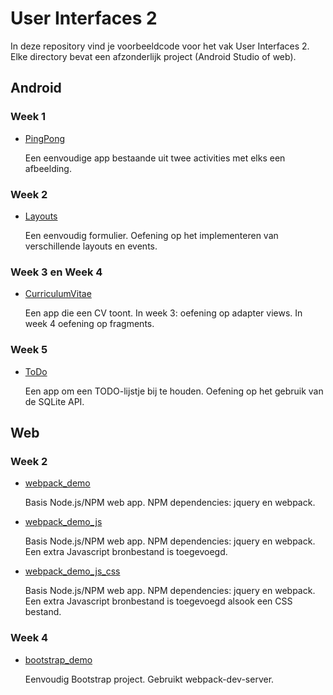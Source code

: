 # User Interfaces 2

In deze repository vind je voorbeeldcode voor het vak User Interfaces 2. Elke directory bevat een afzonderlijk project (Android Studio of web).

## Android

### Week 1

- [PingPong](PingPong)

  Een eenvoudige app bestaande uit twee activities met elks een afbeelding.

### Week 2

- [Layouts](Layouts)

  Een eenvoudig formulier. Oefening op het implementeren van verschillende layouts en events.

### Week 3 en Week 4

- [CurriculumVitae](CurriculumVitae)

  Een app die een CV toont. In week 3: oefening op adapter views. In week 4 oefening op fragments.

### Week 5

- [ToDo](ToDo)

  Een app om een TODO-lijstje bij te houden. Oefening op het gebruik van de SQLite API.

## Web

### Week 2

- [webpack_demo](webpack_demo)

  Basis Node.js/NPM web app. NPM dependencies: jquery en webpack.
  
- [webpack_demo_js](webpack_demo_js)

  Basis Node.js/NPM web app. NPM dependencies: jquery en webpack. Een extra Javascript bronbestand is toegevoegd.

- [webpack_demo_js_css](webpack_demo_js_css)

  Basis Node.js/NPM web app. NPM dependencies: jquery en webpack. Een extra Javascript bronbestand is toegevoegd alsook een CSS bestand.

### Week 4

- [bootstrap_demo](bootstrap_demo)

  Eenvoudig Bootstrap project. Gebruikt webpack-dev-server.
